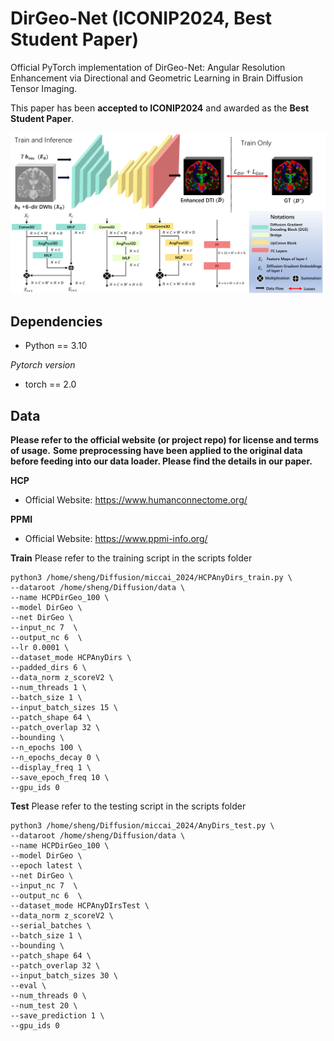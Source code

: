 # DirGeo-Net (ICONIP2024, Best Student Paper)

Official PyTorch implementation of DirGeo-Net: Angular Resolution Enhancement via Directional and Geometric Learning in Brain Diffusion Tensor Imaging.

This paper has been **accepted to ICONIP2024** and awarded as the **Best Student Paper**.


![DirGeo-Net](./imgs/network.png)

## Dependencies

* Python == 3.10

*Pytorch version*
* torch == 2.0

## Data

**Please refer to the official website (or project repo) for license and terms of usage.**
**Some preprocessing have been applied to the original data before feeding into our data loader. Please find the details in our paper.**

**HCP**

- Official Website: https://www.humanconnectome.org/

**PPMI**

- Official Website: https://www.ppmi-info.org/


**Train**
Please refer to the training script in the scripts folder
```
python3 /home/sheng/Diffusion/miccai_2024/HCPAnyDirs_train.py \
--dataroot /home/sheng/Diffusion/data \
--name HCPDirGeo_100 \
--model DirGeo \
--net DirGeo \
--input_nc 7  \
--output_nc 6  \
--lr 0.0001 \
--dataset_mode HCPAnyDirs \
--padded_dirs 6 \
--data_norm z_scoreV2 \
--num_threads 1 \
--batch_size 1 \
--input_batch_sizes 15 \
--patch_shape 64 \
--patch_overlap 32 \
--bounding \
--n_epochs 100 \
--n_epochs_decay 0 \
--display_freq 1 \
--save_epoch_freq 10 \
--gpu_ids 0
```

**Test**
Please refer to the testing script in the scripts folder
```
python3 /home/sheng/Diffusion/miccai_2024/AnyDirs_test.py \
--dataroot /home/sheng/Diffusion/data \
--name HCPDirGeo_100 \
--model DirGeo \
--epoch latest \
--net DirGeo \
--input_nc 7  \
--output_nc 6  \
--dataset_mode HCPAnyDIrsTest \
--data_norm z_scoreV2 \
--serial_batches \
--batch_size 1 \
--bounding \
--patch_shape 64 \
--patch_overlap 32 \
--input_batch_sizes 30 \
--eval \
--num_threads 0 \
--num_test 20 \
--save_prediction 1 \
--gpu_ids 0
```

<!-- Our code framework heavily brought from [CycleGAN](https://github.com/junyanz/pytorch-CycleGAN-and-pix2pix). We appreciate the authors for their contributions on a great open-source framework of deep adversarial learning! -->